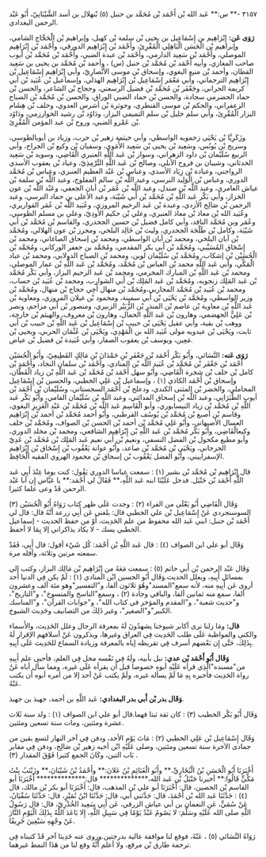 ٣١٥٧ -** س:** عَبد الله بْن أَحْمَد بْن مُحَمَّد بن حنبل (٥) بْنهلال بن أسد الشَّيْبَانِيّ، أَبُو عَبْد الرحمن البغدادي.

**رَوَى عَن:** إِبْرَاهِيم بن إِسْمَاعِيل بن يحيى بْن سلمة بْن كهيل، وإبراهيم بْن الْحَجَّاج الشامي، وإبراهيم بْن الْحَسَن الْبَاهِلِي الْمُقْرِئ، وأَحْمَد بْن إِبْرَاهِيم الدورقي، وأَحْمَد بْن إِبْرَاهِيم الموصلي، وأَحْمَد بْن سَعِيد الدارمي، وأَحْمَد بْن عبدة الضبي، وأَحْمَد بْن مُحَمَّد بْن أيوب صاحب المغازي، وأبيه أَحْمَد بْن مُحَمَّد بْن حنبل (س) ، وأحمد بْن مُحَمَّد بن يحيى بن سَعِيد القطان، وأحمد بْن منيع البغوي، وإسحاق بْن موسى الأَنْصارِيّ، وأبي إِبْرَاهِيم إِسْمَاعِيل بْن إِبْرَاهِيم الترجماني، وأبي مَعْمَر إِسْمَاعِيل بْن إِبْرَاهِيم الهذلي، وإسماعيل بْن عُبَيد بْن أَبي كريمة الحراني، وجَعْفَر بْن مُحَمَّد بْن فضيل الرسعني، وحجاج بْن الشاعر، والحسن بْن حماد الحضرمي سجادة، والحسن بْن حماد الضبي الوراق، والحسن بْن مُحَمَّد بْن الصباح الزعفراني، والحكم بْن موسى القنطري، وحوثرة بْن أشرس العدوي، وخلف بْن هِشَام البزار الْمُقْرِئ، وأبي سلم خليل بْن سلم التميمي البزار، ودَاوُد بْن رشيد الخوارزمي، ودَاوُد بْن عَمْرو الضبي، وروح بْن عبد المؤمن الْمُقْرِئ.

وزَكَرِيَّا بْن يَحْيَى زحمويه الواسطي، وأبي خيثمة زهير بْن حرب، وزياد بن أيوبالطوسي، وسريج بْن يُونُس، وسَعِيد بْن يحيى بْن سَعِيد الأُمَوِي، وسفيان بْن وكيع بْن الجراح، وأبي الربيع سُلَيْمان بْن داود الزهراني، وسوار بْن عَبد اللَّهِ العنبري الْقَاضِي، وسويد بْن سَعِيد الحدثاني، وشيبان بن فروح الأبلي، وصالح بْن عَبد اللَّهِ التِّرْمِذِيّ، وعباد بْن يعقوب الأسدي الرواجني، وعبادة بْن زِيَاد الأسدي، وعباس بْن عَبْد العظيم العنبري، وعباس بْن مُحَمَّد الدوري، وعباس بْن الْوَلِيد النرسي، وعبد اللَّه بْن سالم المفلوج، وعبد اللَّه بْن سلمة بْن عياش العامري، وعبد اللَّه بْن صندل، وعبد اللَّه بْن عُمَر بْن أبان الجعفي، وعَبْد اللَّه بْن عون الخزاز، وأبي بَكْر عَبد اللَّهِ بْن مُحَمَّد بْن أَبي شَيْبَة، وعبد الأعلى بن حماد النرسي، وعبد الرحمن بْن صَالِح الأزدي، وعبدة بْن عَبد الرحيم المروزي، وعُبَيد اللَّه بْن عُمَر القواريري، وعُبَيد الله بْن معاذ بْن معاذ العنبري، وعلي بْن حكيم الأَودِيّ، وعلي بن مسلم الطوسي، وعُمَر وبن مُحَمَّد الناقد، وأبي كامل فضيل بْن حسين الجحدري، والقاسم بْن مُحَمَّد بْن أَبي شَيْبَة، وكامل بْن طَلْحَة الجحدري، وليث بْن خَالِد البلخي، ومحرز بْن عون الهلالي، ومُحَمَّد بْن أبان البلخي، ومحمد بْن أبان الواسطي، ومحمد بْن إسحاق الصاغاني، ومحمد بْن إِسْحَاق المُسَيَّبي، ومُحَمَّد بْن أَبي بكر المقدمي، ومُحَمَّد بن جعفر الوركاني، ومُحَمَّد بْن الْحُسَيْن بْن إشكاب، ومُحَمَّد بْن سُلَيْمان لوين، ومحمد بْن الصباح الدولابي، ومحمد بْن عباد الْمَكِّي، وأبي عَبد اللَّهِ محمد بْن العباس بْن مُحَمَّد، ومُحَمَّد بْن عَبد اللَّهِ بْن عمار الموصلي، ومحمد بْن عَبد اللَّهِ بْن المبارك المخرمي، ومحمد بْن عَبد الرحيم البزاز، وأبي بَكْر مُحَمَّد بْن عَبد المَلِك زنجويه، ومُحَمَّد بْن عَبد المَلِك بْن أَبي الشوارب، ومحمد بْن عُبَيد بْن حساب، ومحمد بْن عُبَيد بْن مُحَمَّد المحاربي،ومُحَمَّد بْن منهال أَخِي حجاج بْن منهال، ومُحَمَّد بْن وزير الواسطي، ومُحَمَّد بْن يَحْيَى بْن أَبي سمينة، ومحمود بْن غيلان المروزي، ومعاوية بْن عَبد اللَّهِ بْن معاوية بْن عاصم بْن المنذر بْن الزُّبَيْر الزبيري، ومنصور بْن أَبي مزاحم، ونصر بْن عَلِيٍّ الجهضمي، وهارون بْن عَبد اللَّهِ الحمال، وهارون بْن معروف، والهيثم بْن خارجة، ووهب بْن بقية، وأبي عقيل يَحْيَى بْن حبيب بْن إِسْمَاعِيل بْن عَبد اللَّهِ بْن حبيب بْن أَبي ثابت، ويَحْيَى بْن عبدويه مولى عُبَيد الله بن الْمَهْدِي، ويَحْيَى بْن عُثْمَان الحربي، ويحيى بْن مَعِين، ويوسف بْن يعقوب الصفار، وأبي عُبَيدة بْن فضيل بْن عياض.

**رَوَى عَنه:** النَّسَائي، وأَبُو بَكْر أَحْمَد بْن جَعْفَرِ بْنِ حَمْدَانَ بْنِ مَالِكٍ القَطِيعِيّ، وأَبُو الْحُسَيْن أَحْمَد بْن جَعْفَر بْن مُحَمَّد بْن عُبَيد اللَّه بْن المنادي، وأَحْمَد بْن سلمان النجاد، وأَحْمَد بْن كامل بْن خلف بْن شجرة الْقَاضِي، وأَبُو سهل أَحْمَد بْن مُحَمَّد بْن عَبد اللَّهِ بْن زياد الْقَطَّان، وإسحاق بْن أَحْمَد الكاذي (١) ، وإسماعيل بْن عَلِي الخطبي، والحسين بْن إِسْمَاعِيل المحاملي، والخضر بْن المثنى الكندي، ودعلج بْن أَحْمَد السجستاني، وسُلَيْمان بْن أَحْمَد بْن أيوب الطَّبَرَانِي، وعبد اللَّه بْن إسحاق المدائني، وعبد اللَّه بْن سُلَيْمان الفامي، وأَبُو بَكْر عَبد اللَّهِ بْن مُحَمَّد بْن زياد النيسابوري، وأبو الْقَاسِم عَبد اللَّه بْن مُحَمَّد بْن عَبْد الْعَزِيزِ البغوي، وقاسم بْن أصبغ بْن مُحَمَّد بْن يُوسُف القرطبي، وأَبُو أحمد مُحَمَّد بْن أحمد بْن إِبْرَاهِيم العسال الأصبهاني، وأَبُو عَلِي مُحَمَّد بْن أحمد بْن الحسن بْن الصواف، ومُحَمَّد بْن خلف وكيعالْقَاضِي، وأَبُو بَكْر مُحَمَّد بْن عَبد اللَّهِ بْن إِبْرَاهِيم الشافعي، ومحمد بْن مخلد الدوري، وأبو مطيع مكحول بْن الفضل النسفي، ونعيم بْن أَبي نعيم عَبد المَلِك بْن مُحَمَّد بْن عَدِيّ الجرجاني، ويَحْيَى بْن مُحَمَّد بْن صاعد، وأَبُو عوانة يَعْقُوب بْن إِسْحَاق بْن إِبْرَاهِيم الإسفراييني، وأَبُو الفضل يَعْقُوب بْن إسحاق بْن محمود الهروي الفقيه الْحَافِظ.

قال إِبْرَاهِيم بْن مُحَمَّد بْن بشير (١) : سمعت عباسا الدوري يَقُول: كنت يوما عِنْدَ أَبِي عَبد اللَّهِ أَحْمَد بْن حَنْبَل. فدخل عَلَيْنَا ابنه عَبد اللَّهِ،** فَقَالَ لي أَحْمَد:** يا عَبَّاس إِن أبا عَبْد الرحمن قَدْ وعى علما كثيرا.

وَقَال الْقَاضِي أَبُو يَعْلَى من الفراء (٢) : وجدت عَلَى ظهر كتاب رَوَاهُ أَبُو الْحُسَيْن (٣) السوسنجردي عَنْ إِسْمَاعِيل بْن علي الخطبي قال: بلغني عَن أَبِي زرعة أَنَّهُ قال: قال لي أَحْمَد بْن حنبل: ابني عَبد الله محفوظ من علم الحَدِيث، أَوْ من حفظ الحديث - إسماعيل الخطبي يسك - لا يكاد يذاكراني إلا بِمَا لا أحفظ.

وَقَال أبو علي ابن الصواف (٤) : قال عَبد اللَّهِ بْن أَحْمَد: كُل شَيْء أقول: قال أَبِي، فَقَدْ سمعته مرتين وثلاثة، وأقله مرة.

وَقَال عَبْد الرحمن بْن أَبي حاتم (٥) : سمعت مَعَهُ من إِبْرَاهِيم بْن مَالِك البزاز، وكتب إلي بمسائل أَبِيهِ، وبعلل الحديث.وَقَال أَبُو الحسين ابْن المنادي (١) : لَمْ يكن فِي الدنيا أحد أروى عَن أَبِيهِ منه، لأنه سمع"المسند"وهُوَ ثلاثون ألفا، و"التفسير"وهو مئة ألف وعشرون ألفا، سمع منه ثمانين ألفا، والباقي وجادة (٢) ، وسمع"الناسخ والمنسوخ"، و"التاريخ"، و"حديث شعبة"، و"المقدم والمؤخر في كتاب الله"، و"جوابات القرآن"، و"المناسك الكبير"و"الصغير"، وغير ذَلِكَ من التصانيف وحَدِيث الشيوخ.

**قال:** ومَا زلنا نرى أكابر شيوخنا يشهدُونَ لَهُ بمعرفة الرجال وعلل الحَدِيث، والأَسماء والكنى والمواظبة عَلَى طلب الحَدِيث فِي العراق وغيرها، ويذكرون عَنْ أسلافهم الإقرار لَهُ بِذَلِكَ، حَتَّى إِن بَعْضهم أسرف فِي تقريظه إياه بالمعرفة وزيادة السماع للحَدِيث عَلَى أَبِيهِ.

**وَقَال أَبُو أَحْمَد بْن عدي:** نبل بأبيه، ولَهُ فِي نَفْسه محل فِي العلم، فأحيى علم أَبِيهِ من"مسنده"الَّذِي قرأه عَلَيْهِ أبوه خصوصا قبل أَن يقرأه عَلَى غيره، ومما سأل أباه عَنْ رواة الحَدِيث فأخبره بِهِ مَا لَمْ يسأله غيره، ولَمْ يكتب عَنْ أحد إلا من أمره أبوه أَن يكتب عَنْهُ.

**وَقَال بدر بْن أَبي بدر البغدادي:** عَبد اللَّهِ بن أحمد، جهبذ بن جهبذ.

وَقَال أَبُو بَكْر الخطيب (٣) : كان ثقة ثبتا فهما.قال أبو علي ابن الصواف (١) : ولد سنة ثَلاث عشرة ومئتين، ومات سنة تسعين ومئتين.

وَقَال إِسْمَاعِيل بْن عَلِي الخطبي (٢) : مَاتَ يَوْم الأحد، ودفن فِي آخر النهار لتسع بقين من جمادى الآخرة سنة تسعين ومئتين، وصلى عَلَيْهِ ابْن أخيه زهير بْن صَالِح، ودفن فِي مقابر بَاب التبن، وكَانَ الجمع كثيرا فَوْقَ المقدار (٣) .

أَخْبَرَنَا أَبُو الْحَسَنِ بْنُ الْبُخَارِيِّ،** وأَبُو الْغَنَائِمِ بْنُ عَلانَ:** وأَحْمَدُ بْنُ شَيْبَانَ،** وزَيْنَبُ بِنْتُ مَكِّيٍّ قَالُوا:** أخبرنا حَنْبَلُ بْن عَبد الله،************** قال:************** أَخْبَرَنَا أبو القاسم بْن الحصين، قال: أَخْبَرَنَا أبو علي بْن المذهب، قال: أَخْبَرَنَا أبو بكر بْن مالك، قال (٤) : حَدَّثَنَا عَبد الله بْن أَحْمَدَ، قال: حَدَّثني أبي، قال: حَدَّثَنَا ابْنُ نُمَيْرٍ، قال: حَدَّثَنَا سُفْيَانُ، عَنْ سُمَيٍّ، عَنِ النعمان بن أبي عياش الزرقي، عَن أَبِي سَعِيد الخُدْرِيّ، قال: قال رَسُولُ اللَّهِ صلى الله عَلَيْهِ وسَلَّمَ: لا يَصُومُ عَبْدٌ يَوْمًا فِي سَبِيلِ اللَّهِ، إِلا بَاعَدَ اللَّهُ بِذَلِكَ الْيَوْمِ النَّارَ عَنْ وجْهِهِ سَبْعِينَ خَرِيفًا.

رَوَاهُ النَّسَائي (٥) ، عَنْهُ، فوقع لنا موافقة عالية بدرجتين.وروى عنه حَدِيثا آخر قَدْ كتبناه فِي ترجمة طارق بْن مرقع، ولا أعلم أَنَّهُ وقع لنا من هَذَا النمط غيرهما.
